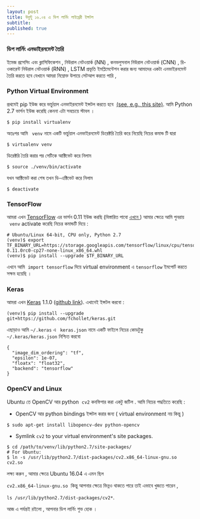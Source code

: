 ```yaml
---
layout: post
title: উবুন্টু ১৬.০৪ এ ডিপ লার্নিং লাইব্রেরী ইন্সটল 
subtitle:
published: true
---
```



### ডিপ লার্নিং এনভাইরনমেন্ট তৈরি

ইমেজ প্রসেসিং এবং ক্লাসিফিকেশন  , নিউরাল নেটওয়ার্ক (NN) , কনভলুসনাল নিউরাল নেটওয়ার্ক (CNN) , রি-ওকারেন্ট  নিউরাল নেটওয়ার্ক (RNN) ,  LSTM প্রভৃতি ইমপ্লিমেন্টেশন করার জন্য আমাদের একটা এনভাইরনমেন্ট তৈরি করতে হবে যেখানে আমরা নিম্নোক্ত উপায়ে সেটআপ করতে পারি ,



### Python Virtual Environment

প্রথমেই pip ইউজ করে  ভার্চুয়াল এনভাইরনমেন্ট ইন্সটল করতে হবে  [(see, e.g., this site)](http://docs.python-guide.org/en/latest/dev/virtualenvs/). আমি  Python 2.7 ভার্সন ইউজ করেছি  কেননা এটা সবচেয়ে স্টাবল । 

```
$ pip install virtualenv
```

অতঃপর আমি ` venv` নামে একটি ভার্চুয়াল এনভাইরনমেন্ট ডিরেক্টরি তৈরি করে নিয়েছি  নিচের কমান্ড টি দ্বারা  

```
$ virtualenv venv
```

ডিরেক্টরি তৈরি করার পর সেটিকে আক্টিভেট করে নিলাম

```
$ source ./venv/bin/activate 
```

যখন  আক্টিভেট করা শেষ তখন ডি-এক্টিভেট করে নিলাম  

```
$ deactivate
```

### TensorFlow

আমরা এখন [TensorFlow](https://www.tensorflow.org/) এর ভার্সন  0.11 ইউজ করছি (বিস্তারিত পাবো [এখনে ](https://www.tensorflow.org/versions/r0.11/get_started/os_setup.html#virtualenv-installation))  আমার ক্ষেত্রে আমি পুনরায়  ` venv` activate করেছি নিচের কমান্ডটি দিয়ে :

```
# Ubuntu/Linux 64-bit, CPU only, Python 2.7
(venv)$ export TF_BINARY_URL=https://storage.googleapis.com/tensorflow/linux/cpu/tensorflow-0.11.0rc0-cp27-none-linux_x86_64.whl
(venv)$ pip install --upgrade $TF_BINARY_URL
```

এখনে আমি  `import tensorflow` দিয়ে  virtual environment এ ` tensorflow ` ইমপোর্ট করতে সক্ষম হয়েছি । 

### Keras

আমরা এখন [Keras](https://keras.io/) 1.1.0 ([github link](https://github.com/fchollet/keras)).  এখানেই ইন্সটল করবো :

```
(venv)$ pip install --upgrade git+https://github.com/fchollet/keras.git
```

এছাড়াও আমি  `~/.keras`  এ ` keras.json`  নামে একটি ফাইলে নিচের কোডটুকু `~/.keras/keras.json` নিশ্চিত করবো  

```
{
  "image_dim_ordering": "tf",
  "epsilon": 1e-07,
  "floatx": "float32",
  "backend": "tensorflow"
}
```

### OpenCV and Linux

 Ubuntu তে   OpenCV আর  python  `cv2` কনফিগার করা একটু জটিল . আমি নিচের পদ্ধতিতে করেছি :

-   OpenCV আর  python bindings ইন্সটল  করার জন্য ( virtual environment নয় কিন্তু )

```
$ sudo apt-get install libopencv-dev python-opencv
```

-   Symlink `cv2` to your virtual environment's site packages.

```
$ cd /path/to/venv/lib/python2.7/site-packages/
# For Ubuntu:
$ ln -s /usr/lib/python2.7/dist-packages/cv2.x86_64-linux-gnu.so cv2.so
```

লক্ষ্য করুন , আমার ক্ষেত্রে Ubuntu  16.04 এ  এমন ছিল 

`cv2.x86_64-linux-gnu.so`  কিন্তু আপনার ক্ষেত্রে ভিন্নও থাকতে পারে তাই    এভাবে খুজতে পারেন ,

`ls /usr/lib/python2.7/dist-packages/cv2*`.



আজ এ পর্যন্তই রইলো ,  আপনার ডিপ লার্নিং শুভ হোক । 
